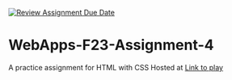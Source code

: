 [![Review Assignment Due Date](https://classroom.github.com/assets/deadline-readme-button-24ddc0f5d75046c5622901739e7c5dd533143b0c8e959d652212380cedb1ea36.svg)](https://classroom.github.com/a/4tKarLeg)
# WebApps-F23-Assignment-4
A practice assignment for HTML with CSS
Hosted at [Link to play]( https://44-563-webapps-f23.github.io/44563-webapps-f23-assignment4-AjitUbbanapally/play.html)

